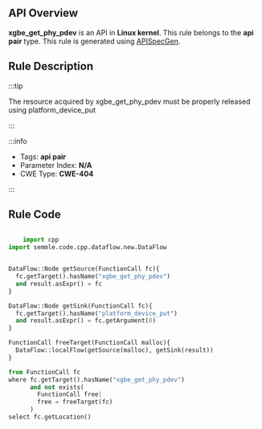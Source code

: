 ---
---


## API Overview
**xgbe_get_phy_pdev** is an API in **Linux kernel**. This rule belongs to the **api pair** type. This rule is generated using [APISpecGen](../../tools/APISpecGen).
## Rule Description

:::tip

The resource acquired by xgbe_get_phy_pdev must be properly released using platform_device_put

:::

:::info

- Tags: **api pair**
- Parameter Index: **N/A**
- CWE Type: **CWE-404**

:::

## Rule Code
```python

    import cpp
import semmle.code.cpp.dataflow.new.DataFlow


DataFlow::Node getSource(FunctionCall fc){
  fc.getTarget().hasName("xgbe_get_phy_pdev")
  and result.asExpr() = fc
}

DataFlow::Node getSink(FunctionCall fc){
  fc.getTarget().hasName("platform_device_put")
  and result.asExpr() = fc.getArgument(0)
}

FunctionCall freeTarget(FunctionCall malloc){
  DataFlow::localFlow(getSource(malloc), getSink(result))
}

from FunctionCall fc
where fc.getTarget().hasName("xgbe_get_phy_pdev")
      and not exists(
        FunctionCall free| 
        free = freeTarget(fc)
      )
select fc.getLocation()

    
```